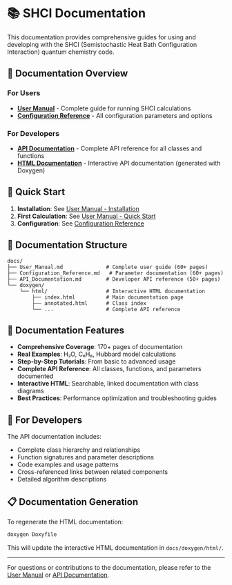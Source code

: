 # 📚 SHCI Documentation

This documentation provides comprehensive guides for using and developing with the SHCI (Semistochastic Heat Bath Configuration Interaction) quantum chemistry code.

## 📖 Documentation Overview

### For Users
- **[User Manual](docs/User_Manual.md)** - Complete guide for running SHCI calculations
- **[Configuration Reference](docs/Configuration_Reference.md)** - All configuration parameters and options

### For Developers  
- **[API Documentation](docs/API_Documentation.md)** - Complete API reference for all classes and functions
- **[HTML Documentation](docs/doxygen/html/index.html)** - Interactive API documentation (generated with Doxygen)

## 🚀 Quick Start

1. **Installation**: See [User Manual - Installation](docs/User_Manual.md#installation)
2. **First Calculation**: See [User Manual - Quick Start](docs/User_Manual.md#quick-start)
3. **Configuration**: See [Configuration Reference](docs/Configuration_Reference.md)

## 📁 Documentation Structure

```
docs/
├── User_Manual.md              # Complete user guide (60+ pages)
├── Configuration_Reference.md   # Parameter documentation (60+ pages)  
├── API_Documentation.md        # Developer API reference (50+ pages)
└── doxygen/
    └── html/                   # Interactive HTML documentation
        ├── index.html          # Main documentation page
        ├── annotated.html      # Class index
        └── ...                 # Complete API reference
```

## 🎯 Documentation Features

- **Comprehensive Coverage**: 170+ pages of documentation
- **Real Examples**: H₂O, C₆H₆, Hubbard model calculations
- **Step-by-Step Tutorials**: From basic to advanced usage
- **Complete API Reference**: All classes, functions, and parameters documented
- **Interactive HTML**: Searchable, linked documentation with class diagrams
- **Best Practices**: Performance optimization and troubleshooting guides

## 🔧 For Developers

The API documentation includes:
- Complete class hierarchy and relationships
- Function signatures and parameter descriptions  
- Code examples and usage patterns
- Cross-referenced links between related components
- Detailed algorithm descriptions

## 📋 Documentation Generation

To regenerate the HTML documentation:
```bash
doxygen Doxyfile
```

This will update the interactive HTML documentation in `docs/doxygen/html/`.

---

For questions or contributions to the documentation, please refer to the [User Manual](docs/User_Manual.md) or [API Documentation](docs/API_Documentation.md).